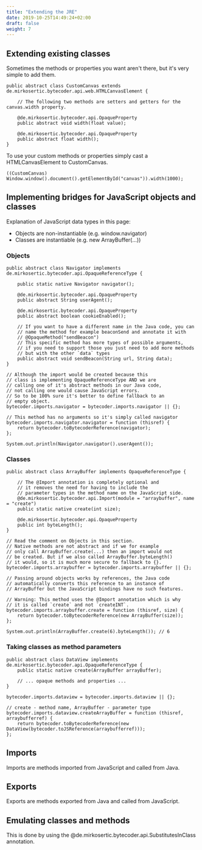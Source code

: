 ```yaml
---
title: "Extending the JRE"
date: 2019-10-25T14:49:24+02:00
draft: false
weight: 7
---
```


## Extending existing classes

Sometimes the methods or properties you want aren't there, but it's very simple to add them.

```
public abstract class CustomCanvas extends de.mirkosertic.bytecoder.api.web.HTMLCanvasElement {

	// The following two methods are setters and getters for the canvas.width property.

	@de.mirkosertic.bytecoder.api.OpaqueProperty
	public abstract void width(float value);
	
	@de.mirkosertic.bytecoder.api.OpaqueProperty
	public abstract float width();
}
```

To use your custom methods or properties simply cast a HTMLCanvasElement to CustomCanvas.

```
((CustomCanvas) Window.window().document().getElementById("canvas")).width(1000);
```

## Implementing bridges for JavaScript objects and classes

Explanation of JavaScript data types in this page:

* Objects are non-instantiable (e.g. window.navigator)
* Classes are instantiable (e.g. new ArrayBuffer(...))

### Objects

```
public abstract class Navigator implements de.mirkosertic.bytecoder.api.OpaqueReferenceType {

	public static native Navigator navigator();

	@de.mirkosertic.bytecoder.api.OpaqueProperty
	public abstract String userAgent();
	
	@de.mirkosertic.bytecoder.api.OpaqueProperty
	public abstract boolean cookieEnabled();
	
	// If you want to have a different name in the Java code, you can
	// name the method for example beaconSend and annotate it with
	// @OpaqueMethod("sendBeacon")
	// This specific method has more types of possible arguments,
	// if you need to support those you just need to add more methods
	// but with the other `data` types
	public abstract void sendBeacon(String url, String data);
}
```

```
// Although the import would be created because this
// class is implementing OpaqueReferenceType AND we are
// calling one of it's abstract methods in our Java code,
// not calling one would cause JavaScript errors.
// So to be 100% sure it's better to define fallback to an
// empty object.
bytecoder.imports.navigator = bytecoder.imports.navigator || {};

// This method has no arguments so it's simply called navigator
bytecoder.imports.navigator.navigator = function (thisref) {
	return bytecoder.toBytecoderReference(navigator);
};
```

```
System.out.println(Navigator.navigator().userAgent());
```

### Classes

```
public abstract class ArrayBuffer implements OpaqueReferenceType {

	// The @Import annotation is completely optional and
	// it removes the need for having to include the
	// parameter types in the method name on the JavaScript side.
	@de.mirkosertic.bytecoder.api.Import(module = "arraybuffer", name = "create")
	public static native create(int size);
	
	@de.mirkosertic.bytecoder.api.OpaqueProperty
	public int byteLength();
}
```

```
// Read the comment on Objects in this section.
// Native methods are not abstract and if we for example
// only call ArrayBuffer.create(...) then an import would not
// be created. But if we also called ArrayBuffer.byteLength()
// it would, so it is much more secure to fallback to {}.
bytecoder.imports.arraybuffer = bytecoder.imports.arraybuffer || {};

// Passing around objects works by references, the Java code
// automatically converts this reference to an instance of
// ArrayBuffer but the JavaScript bindings have no such features.

// Warning: This method uses the @Import annotation which is why
// it is called `create` and not `createINT`.
bytecoder.imports.arraybuffer.create = function (thisref, size) {
	return bytecoder.toBytecoderReference(new ArrayBuffer(size));
};
```

```
System.out.println(ArrayBuffer.create(6).byteLength()); // 6
```

### Taking classes as method parameters

```
public abstract class DataView implements de.mirkosertic.bytecoder.api.OpaqueReferenceType {
	public static native create(ArrayBuffer arrayBuffer);
	
	// ... opaque methods and properties ...
}
```

```
bytecoder.imports.dataview = bytecoder.imports.dataview || {};

// create - method name, ArrayBuffer - parameter type
bytecoder.imports.dataview.createArrayBuffer = function (thisref, arraybufferref) {
	return bytecoder.toBytecoderReference(new DataView(bytecoder.toJSReference(arraybufferref)));
};
```

## Imports

Imports are methods imported from JavaScript and called from Java.

## Exports

Exports are methods exported from Java and called from JavaScript.

## Emulating classes and methods

This is done by using the @de.mirkosertic.bytecoder.api.SubstitutesInClass annotation.
